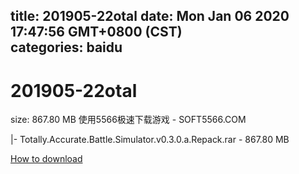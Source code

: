 
title: 201905-22otal
date: Mon Jan 06 2020 17:47:56 GMT+0800 (CST)    
categories: baidu
---

# 201905-22otal
size: 867.80 MB
 使用5566极速下载游戏 - SOFT5566.COM
 
|- Totally.Accurate.Battle.Simulator.v0.3.0.a.Repack.rar - 867.80 MB

[How to download](https://bpcam.bemobtrk.com/go/2ceec3aa-1ca2-46d6-b9ff-aaa5c184517c?jno=1141)